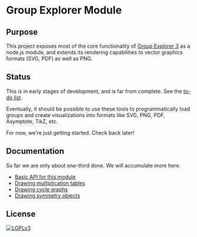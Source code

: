 
# Group Explorer Module

## Purpose

This project exposes most of the core functionality of [Group Explorer
3](https://github.com/nathancarter/group-explorer) as a node.js module, and
extends its rendering capabilities to vector graphics formats (SVG, PDF) as
well as PNG.

## Status

This is in early stages of development, and is far from complete. See the
[to-do list](to-do-list.md).

Eventually, it should be possible to use these tools to programmatically
load groups and create visualizations into formats like SVG, PNG, PDF,
Asymptote, TikZ, etc.

For now, we're just getting started.  Check back later!

## Documentation

So far we are only about one-third done.  We will accumulate more here.
 * [Basic API for this module](docs/basic-api.md)
 * [Drawing multiplication tables](docs/drawing-multiplication-tables.md)
 * [Drawing cycle graphs](docs/drawing-cycle-graphs.md)
 * [Drawing symmetry objects](docs/drawing-symmetry-objects.md)

## License

[![LGPLv3](https://www.gnu.org/graphics/lgplv3-147x51.png)](https://www.gnu.org/licenses/lgpl-3.0.en.html)
